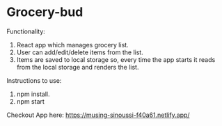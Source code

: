 # Grocery-bud

Functionality:
1. React app which manages grocery list.
2. User can add/edit/delete items from the list.
3. Items are saved to local storage so, every time the app starts it reads from the local storage and renders the list.

Instructions to use:
1. npm install.
2. npm start

Checkout App here:
https://musing-sinoussi-f40a61.netlify.app/
